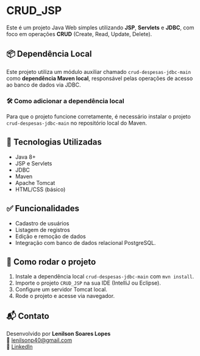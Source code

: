 # CRUD_JSP

Este é um projeto Java Web simples utilizando **JSP**, **Servlets** e **JDBC**, com foco em operações **CRUD** (Create, Read, Update, Delete).

## 📦 Dependência Local

Este projeto utiliza um módulo auxiliar chamado `crud-despesas-jdbc-main` como **dependência Maven local**, responsável pelas operações de acesso ao banco de dados via JDBC.

### 🛠 Como adicionar a dependência local

Para que o projeto funcione corretamente, é necessário instalar o projeto `crud-despesas-jdbc-main` no repositório local do Maven.

## 🚀 Tecnologias Utilizadas

- Java 8+
- JSP e Servlets
- JDBC
- Maven
- Apache Tomcat
- HTML/CSS (básico)

## ✅ Funcionalidades

- Cadastro de usuários
- Listagem de registros
- Edição e remoção de dados
- Integração com banco de dados relacional PostgreSQL.

## 🧪 Como rodar o projeto

1. Instale a dependência local `crud-despesas-jdbc-main` com `mvn install`.
2. Importe o projeto `CRUD_JSP` na sua IDE (IntelliJ ou Eclipse).
3. Configure um servidor Tomcat local.
4. Rode o projeto e acesse via navegador.

## 📬 Contato

Desenvolvido por **Lenilson Soares Lopes**  
📧 lenilsonp40@gmail.com  
🔗 [LinkedIn](https://www.linkedin.com/in/lenilson-soares-/)